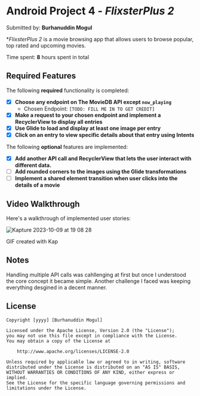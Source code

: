 # Android Project 4 - *FlixsterPlus 2*

Submitted by: **Burhanuddin Mogul**

**FlixsterPlus 2* is a movie browsing app that allows users to browse popular, top rated and upcoming movies. 

Time spent: **8** hours spent in total

## Required Features

The following **required** functionality is completed:

- [x] **Choose any endpoint on The MovieDB API except `now_playing`**
  - Chosen Endpoint: `[TODO: FILL ME IN TO GET CREDIT]`
- [x] **Make a request to your chosen endpoint and implement a RecyclerView to display all entries**
- [x] **Use Glide to load and display at least one image per entry**
- [x] **Click on an entry to view specific details about that entry using Intents**

The following **optional** features are implemented:

- [x] **Add another API call and RecyclerView that lets the user interact with different data.** 
- [ ] **Add rounded corners to the images using the Glide transformations**
- [ ] **Implement a shared element transition when user clicks into the details of a movie**

## Video Walkthrough

Here's a walkthrough of implemented user stories:

![Kapture 2023-10-09 at 19 08 28](https://github.com/Bmogul/FlixsterPlusTwo/assets/98663272/ddd16561-1cb4-47ec-98b0-ea0f09906332)

<!-- Replace this with whatever GIF tool you used! -->
GIF created with Kap

## Notes

Handling multiple API calls was cahllenging at first but once I understood the core concept it became simple.
Another challenge I faced was keeping everything desgined in a decent manner. 

## License

    Copyright [yyyy] [Burhanuddin Mogul]

    Licensed under the Apache License, Version 2.0 (the "License");
    you may not use this file except in compliance with the License.
    You may obtain a copy of the License at

        http://www.apache.org/licenses/LICENSE-2.0

    Unless required by applicable law or agreed to in writing, software
    distributed under the License is distributed on an "AS IS" BASIS,
    WITHOUT WARRANTIES OR CONDITIONS OF ANY KIND, either express or implied.
    See the License for the specific language governing permissions and
    limitations under the License.
